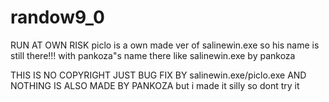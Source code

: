 # randow9_0
RUN AT OWN RISK
piclo is a own made ver of salinewin.exe so his name is still there!!! with pankoza"s name there like salinewin.exe by pankoza



THIS IS NO COPYRIGHT JUST BUG FIX BY salinewin.exe/piclo.exe
AND NOTHING IS ALSO MADE BY PANKOZA but i made it silly so dont try it

